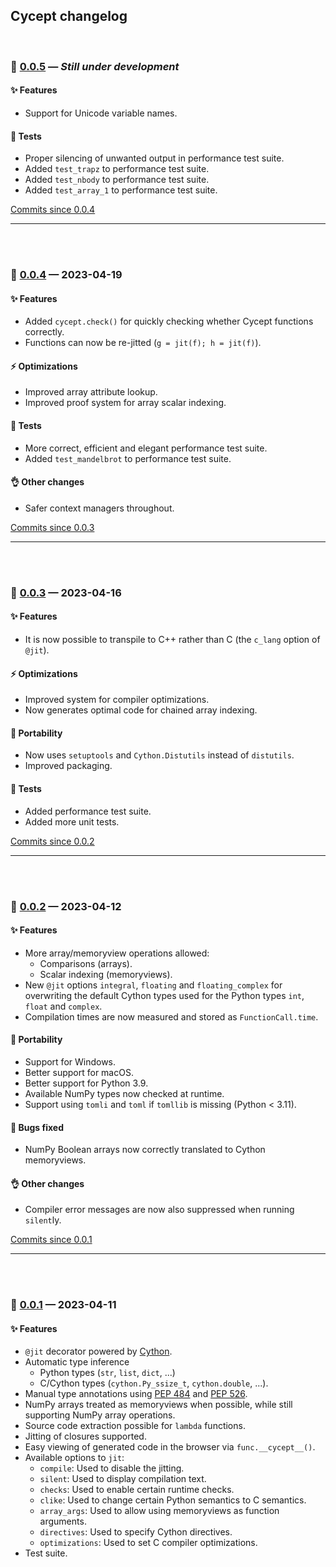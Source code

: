 ## Cycept changelog

<br/>

### 🚀 [0.0.5](https://github.com/jmd-dk/cycept/releases/tag/v0.0.5) — *Still under development*

#### ✨ Features
- Support for Unicode variable names.

#### 🤖 Tests
- Proper silencing of unwanted output in performance test suite.
- Added `test_trapz` to performance test suite.
- Added `test_nbody` to performance test suite.
- Added `test_array_1` to performance test suite.

[Commits since 0.0.4](https://github.com/jmd-dk/cycept/compare/v0.0.4...main)

---
<br/><br/>


### 🚀 [0.0.4](https://github.com/jmd-dk/cycept/releases/tag/v0.0.4) — 2023-04-19

#### ✨ Features
- Added `cycept.check()` for quickly checking
  whether Cycept functions correctly.
- Functions can now be re-jitted (`g = jit(f); h = jit(f)`).

#### ⚡ Optimizations
- Improved array attribute lookup.
- Improved proof system for array scalar indexing.

#### 🤖 Tests
- More correct, efficient and elegant performance test suite.
- Added `test_mandelbrot` to performance test suite.

#### 👌 Other changes
- Safer context managers throughout.

[Commits since 0.0.3](https://github.com/jmd-dk/cycept/compare/v0.0.3...v0.0.4)

---
<br/><br/>


### 🚀 [0.0.3](https://github.com/jmd-dk/cycept/releases/tag/v0.0.3) — 2023-04-16

#### ✨ Features
- It is now possible to transpile to C++ rather than C
  (the `c_lang` option of `@jit`).

#### ⚡ Optimizations
- Improved system for compiler optimizations.
- Now generates optimal code for chained array indexing.

#### 🔧 Portability
- Now uses `setuptools` and `Cython.Distutils` instead of `distutils`.
- Improved packaging.

#### 🤖 Tests
- Added performance test suite.
- Added more unit tests.

[Commits since 0.0.2](https://github.com/jmd-dk/cycept/compare/v0.0.2...v0.0.3)

---
<br/><br/>


### 🚀 [0.0.2](https://github.com/jmd-dk/cycept/releases/tag/v0.0.2) — 2023-04-12

#### ✨ Features
- More array/memoryview operations allowed:
  - Comparisons (arrays).
  - Scalar indexing (memoryviews).
- New `@jit` options `integral`, `floating` and `floating_complex` for
  overwriting the default Cython types used for the Python types `int`,
  `float` and `complex`.
- Compilation times are now measured and stored as `FunctionCall.time`.

#### 🔧 Portability
- Support for Windows.
- Better support for macOS.
- Better support for Python 3.9.
- Available NumPy types now checked at runtime.
- Support using `tomli` and `toml` if `tomllib` is missing (Python < 3.11).

#### 🐛 Bugs fixed
- NumPy Boolean arrays now correctly translated to Cython memoryviews.

#### 👌 Other changes
- Compiler error messages are now also suppressed when running `silent`ly.

[Commits since 0.0.1](https://github.com/jmd-dk/cycept/compare/v0.0.1...v0.0.2)

---
<br/><br/>


### 🚀 [0.0.1](https://github.com/jmd-dk/cycept/releases/tag/v0.0.1) — 2023-04-11

#### ✨ Features
- `@jit` decorator powered by [Cython](https://cython.org/).
- Automatic type inference
  - Python types (`str`, `list`, `dict`, ...)
  - C/Cython types (`cython.Py_ssize_t`, `cython.double`, ...).
- Manual type annotations using [PEP 484](https://peps.python.org/pep-0484/)
  and [PEP 526](https://peps.python.org/pep-0526/).
- NumPy arrays treated as memoryviews when possible, while still supporting
  NumPy array operations.
- Source code extraction possible for `lambda` functions.
- Jitting of closures supported.
- Easy viewing of generated code in the browser via `func.__cycept__()`.
- Available options to `jit`:
  - `compile`: Used to disable the jitting.
  - `silent`: Used to display compilation text.
  - `checks`: Used to enable certain runtime checks.
  - `clike`: Used to change certain Python semantics to C semantics.
  - `array_args`: Used to allow using memoryviews as function arguments.
  - `directives`: Used to specify Cython directives.
  - `optimizations`: Used to set C compiler optimizations.
- Test suite.

